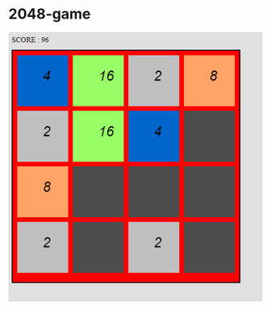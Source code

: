 # 2048-game

![2048-img](https://github.com/prabhnoor0212/prabhnoor0212.github.io/blob/master/img/2048.PNG)
